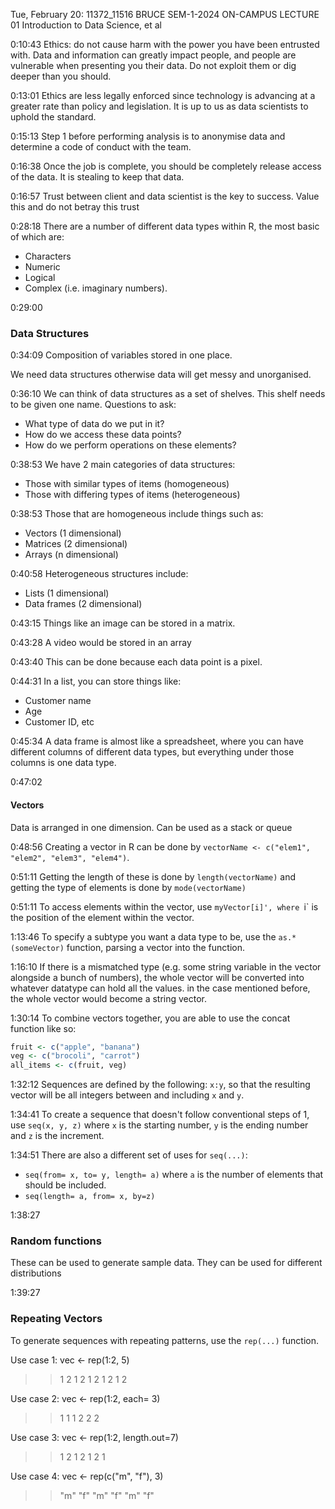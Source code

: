 Tue, February 20: 11372_11516 BRUCE SEM-1-2024 ON-CAMPUS LECTURE 01 Introduction to Data Science, et al

0:10:43
Ethics: do not cause harm with the power you have been entrusted with. Data and information can greatly impact people, and people are vulnerable when presenting you their data. Do not exploit them or dig deeper than you should.

0:13:01
Ethics are less legally enforced since technology is advancing at a greater rate than policy and legislation. It is up to us as data scientists to uphold the standard.

0:15:13
Step 1 before performing analysis is to anonymise data and determine a code of conduct with the team.

0:16:38
Once the job is complete, you should be completely release access of the data. It is stealing to keep that data.

0:16:57
Trust between client and data scientist is the key to success. Value this and do not betray this trust

0:28:18
There are a number of different data types within R, the most basic of which are:
- Characters
- Numeric
- Logical
- Complex (i.e. imaginary numbers).

0:29:00
### Data Structures

0:34:09
Composition of variables stored in one place. 

We need data structures otherwise data will get messy and unorganised.

0:36:10
We can think of data structures as a set of shelves. This shelf needs to be given one name. Questions to ask:
- What type of data do we put in it?
- How do we access these data points?
- How do we perform operations on these elements?

0:38:53
We have 2 main categories of data structures:
- Those with similar types of items (homogeneous)
- Those with differing types of items (heterogeneous)

0:38:53
Those that are homogeneous include things such as:
- Vectors (1 dimensional)
- Matrices (2 dimensional)
- Arrays (n dimensional)

0:40:58
Heterogeneous structures include:
- Lists (1 dimensional)
- Data frames (2 dimensional)

0:43:15
Things like an image can be stored in a matrix.

0:43:28
A video would be stored in an array

0:43:40
This can be done because each data point is a pixel.

0:44:31
In a list, you can store things like:
- Customer name
- Age
- Customer ID, etc

0:45:34
A data frame is almost like a spreadsheet, where you can have different columns of different data types, but everything under those columns is one data type.

0:47:02
#### Vectors
Data is arranged in one dimension. Can be used as a stack or queue

0:48:56
Creating a vector in R can be done by `vectorName <- c("elem1", "elem2", "elem3", "elem4")`.

0:51:11
Getting the length of these is done by `length(vectorName)` and getting the type of elements is done by `mode(vectorName)`

0:51:11
To access elements within the vector, use `myVector[i]', where `i` is the position of the element within the vector.

1:13:46
To specify a subtype you want a data type to be, use the `as.*(someVector)` function, parsing a vector into the function.

1:16:10
If there is a mismatched type (e.g. some string variable in the vector alongside a bunch of numbers), the whole vector will be converted into whatever datatype can hold all the values. in the case mentioned before, the whole vector would become a string vector.

1:30:14
To combine vectors together, you are able to use the concat function like so: 
```R
fruit <- c("apple", "banana")
veg <- c("brocoli", "carrot")
all_items <- c(fruit, veg)
```

1:32:12
Sequences are defined by the following:
`x:y`, so that the resulting vector will be all integers between and including `x` and `y`.

1:34:41
To create a sequence that doesn't follow conventional steps of 1, use `seq(x, y, z)` where `x` is the starting number, `y` is the ending number and `z` is the increment.


1:34:51
There are also a different set of uses for `seq(...)`:
- `seq(from= x, to= y, length= a)` where `a` is the number of elements that should be included.
- `seq(length= a, from= x, by=z)`

1:38:27
### Random functions
These can be used to generate sample data. They can be used for different distributions

1:39:27
### Repeating Vectors
To generate sequences with repeating patterns, use the `rep(...)` function. 

Use case 1:
vec <- rep(1:2, 5)
>> 1 2 1 2 1 2 1 2 1 2


Use case 2:
vec <- rep(1:2, each= 3)
>> 1 1 1 2 2 2


Use case 3:
vec <- rep(1:2, length.out=7)
>> 1 2 1 2 1 2 1

Use case 4:
vec <- rep(c("m", "f"), 3)
>> "m" "f" "m" "f" "m" "f"

